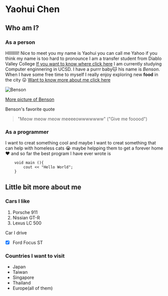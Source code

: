 # Yaohui Chen
## Who am I?
### As a person
HIIIIIIII! Nice to meet you my name is Yaohui you can call me Yahoo if you think my name is too hard to pronounce I am a transfer student from Diablo Valley College [If you want to know where click here](https://goo.gl/maps/jyLzjg4CzM1ibfoTA) I am currently studying Computer enginnering in UCSD. I have a purrr baby:cat: his name is *Benson*. When I have some free time to myself I really enjoy exploring new **food** in the city :stuck_out_tongue:
[Want to know more about me click here](#little-bit-more-about-me)

![Benson]("https://imgur.com/Jy4Tmib.jpeg")

[More picture of Benson](IMG_1334.jpg)

Benson's favorite quote 
> "Meow meow meow meeeeowwwwwww" ("Give me fooood")

### As a programmer
I want to creat something cool and maybe I want to creat something that can help with homeless cats :sob: maybe helpping them to get a forever home :heart: and so far the best program I have ever wrote is
```
    void main (){
        cout << "Hello World";   
    }
```
## Little bit more about me
### Cars I like
1. Porsche 911
2. Nissian GT-R
3. Lexus LC 500

Car I drive
- [x] Ford Focus ST 
### Countries I want to visit
* Japan
* Taiwan
* Singapore
* Thailand
* Europe(all of them)
